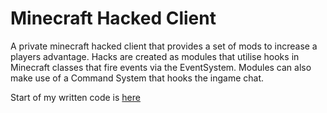 <h1>Minecraft Hacked Client</h1>

A private minecraft hacked client that provides a set of mods to increase a players advantage. Hacks are created as modules that utilise hooks in Minecraft classes that fire events via the EventSystem. Modules can also make use of a Command System that hooks the ingame chat. 

Start of my written code is [here](/src/minecraft/me/spaceman/psilocin)
